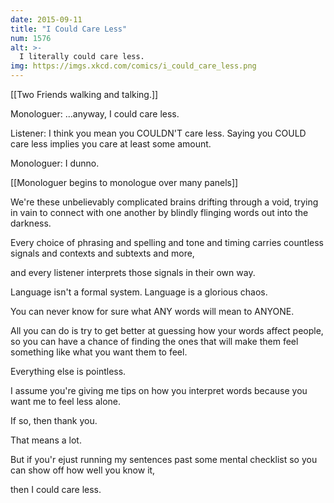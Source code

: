 ```yaml
---
date: 2015-09-11
title: "I Could Care Less"
num: 1576
alt: >-
  I literally could care less.
img: https://imgs.xkcd.com/comics/i_could_care_less.png
---
```

[[Two Friends walking and talking.]]

Monologuer: ...anyway, I could care less.

Listener: I think you mean you COULDN'T care less. Saying you COULD care less implies you care at least some amount.

Monologuer: I dunno.

[[Monologuer begins to monologue over many panels]]

We're these unbelievably complicated brains drifting through a void, trying in vain to connect with one another by blindly flinging words out into the darkness.

Every choice of phrasing and spelling and tone and timing carries countless signals and contexts and subtexts and more,

and every listener interprets those signals in their own way.

Language isn't a formal system. Language is a glorious chaos.

You can never know for sure what ANY words will mean to ANYONE.

All you can do is try to get better at guessing how your words affect people, so you can have a chance of finding the ones that will make them feel something like what you want them to feel.

Everything else is pointless.

I assume you're giving me tips on how you interpret words because you want me to feel less alone.

If so, then thank you.

That means a lot.

But if you'r ejust running my sentences past some mental checklist so you can show off how well you know it,

then I could care less.

